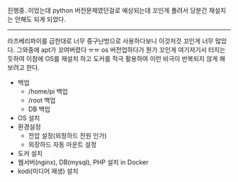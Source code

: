진행중..이었는데 python 버전문제였던걸로 예상되는데 꼬인게 풀려서 당분간 재설치는 안해도 되게 되었다.

---



라즈베리파이를 급한대로 너무 중구난방으로 사용하다보니 이것저것 꼬인게 너무 많았다. 그와중에 apt가 꼬여버렸다 ㅠㅠ os 버전업하다가 뭔가 꼬인게 여기저기서 터지는듯하여 이참에 OS를 재설치 하고 도커를 적극 활용하여 이런 비극이 반복되지 않게 해보려고 한다.



- 백업
  - /home/pi 백업
  - /root 백업
  - DB 백업
- OS 설치
- 환경설정
  - 전압 설정(외정하드 전원 인가)
  - 외장하드 자동 마운트 설정
- 도커 설치
- 웹서버(nginx), DB(mysql), PHP 설치 in Docker
- kodi(미디어 재생) 설치



